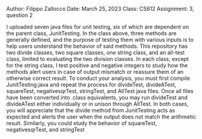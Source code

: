 Author: Filippo Zallocco
Date: March 25, 2023
Class: CS612
Assignment: 3, question 2

I uploaded seven java files for unit testing, six of which are dependent on the parent class, JunitTesting.
In the class above, three methods are generally defined, and the purpose of testing them with various inputs is to help users understand the behavior of said methods.
This repository has two divide classes, two square classes, one string class, and an all-test class, limited to evaluating the two division classes.
In each class, except for the string class, I test positive and negative integers to study how the methods alert users in case of output mismatch or reassure them of an otherwise correct result.
To conduct your analysis, you must first compile JunitTesting.java and repeat the process for divideTest, divideATest, squareTest, negativesqrTest, stringTest, and AllTest java files.
Once all files have been converted into .class equivalents, you may run divideTest and divideATest either individually or in unison through AllTest. In both cases, you will appreciate that the divide method from JunitTesting acts as expected and alerts the user when the output does not match the arithmetic result. Similarly, you could study the behavior of squareTest, negativesqrTest, and stringTest
